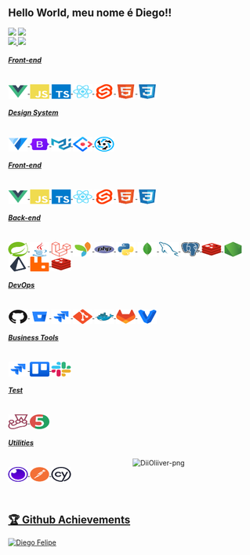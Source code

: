 ## Hello World, meu nome é Diego!! 
<div>
  <a href="https://instagram.com/diioliiver" target="_blank"><img src="https://img.shields.io/badge/-Instagram-%23E4405F?style=for-the-badge&logo=instagram&logoColor=white" target="_blank"></a>
  <a href="https://www.linkedin.com/in/diioliiver" target="_blank"><img src="https://img.shields.io/badge/-LinkedIn-%230077B5?style=for-the-badge&logo=linkedin&logoColor=white" target="_blank"></a> 
</div>
<div>
  <a href="https://github.com/diioliiver">
  <img height="180em" src="https://github-readme-stats-sigma-five.vercel.app/api?username=diioliiver&show_icons=true&theme=react&include_all_commits=true&count_private=true"/>
  <img height="180em" src="https://github-readme-stats.vercel.app/api/top-langs/?username=diioliiver&layout=compact&theme=react&langs_count=20"/>
</div> 
<div style="display: inline_block">
<h5>Front-end</h5>
<br>
  <img align="center" alt="DiiOliiver-React" height="30" width="40" title="Vue.js" src="https://raw.githubusercontent.com/devicons/devicon/master/icons/vuejs/vuejs-original.svg">
  <img align="center" alt="DiiOliiver-Js" height="30" width="40" title="Javascript" src="https://raw.githubusercontent.com/devicons/devicon/master/icons/javascript/javascript-plain.svg">
  <img align="center" alt="DiiOliiver-Ts" height="30" width="40" title="Typescript" src="https://raw.githubusercontent.com/devicons/devicon/master/icons/typescript/typescript-plain.svg">
  <img align="center" alt="DiiOliiver-React" height="30" width="40" title="react" src="https://raw.githubusercontent.com/devicons/devicon/master/icons/react/react-original.svg">
  <img align="center" alt="DiiOliiver-Svelt" height="30" width="40" title="Svelte" src="https://raw.githubusercontent.com/devicons/devicon/master/icons/svelte/svelte-original.svg">
  <img align="center" alt="DiiOliiver-HTML" height="30" width="40" title="Html5" src="https://raw.githubusercontent.com/devicons/devicon/master/icons/html5/html5-original.svg">
  <img align="center" alt="DiiOliiver-CSS" height="30" width="40" title="CSS3" src="https://raw.githubusercontent.com/devicons/devicon/master/icons/css3/css3-original.svg">
<br>
<h5>Design System</h5>
<br>
  <img align="center" alt="DiiOliiver-Vuetify" height="30" width="40" title="Vuetify" src="https://raw.githubusercontent.com/devicons/devicon/master/icons/vuetify/vuetify-original.svg">
  <img align="center" alt="DiiOliiver-Bootstrap" height="30" width="40" title="Bootstrap" src="https://raw.githubusercontent.com/devicons/devicon/master/icons/bootstrap/bootstrap-original.svg">
  <img align="center" alt="DiiOliiver-MaterialUI" height="30" width="40" title="MaterialUI" src="https://raw.githubusercontent.com/devicons/devicon/master/icons/materialui/materialui-original.svg">
  <img align="center" alt="DiiOliiver-AntDesign" height="30" width="40" title="AntDesign" src="https://raw.githubusercontent.com/devicons/devicon/master/icons/antdesign/antdesign-original.svg">
  <img align="center" alt="DiiOliiver-Quasar" height="30" width="40" title="Quasar" src="https://raw.githubusercontent.com/devicons/devicon/master/icons/quasar/quasar-original.svg">
<br>
<h5>Front-end</h5>
<br>
  <img align="center" alt="DiiOliiver-React" height="30" width="40" title="Vue.js" src="https://raw.githubusercontent.com/devicons/devicon/master/icons/vuejs/vuejs-original.svg">
  <img align="center" alt="DiiOliiver-Js" height="30" width="40" title="Javascript" src="https://raw.githubusercontent.com/devicons/devicon/master/icons/javascript/javascript-plain.svg">
  <img align="center" alt="DiiOliiver-Ts" height="30" width="40" title="Typescript" src="https://raw.githubusercontent.com/devicons/devicon/master/icons/typescript/typescript-plain.svg">
  <img align="center" alt="DiiOliiver-React" height="30" width="40" title="react" src="https://raw.githubusercontent.com/devicons/devicon/master/icons/react/react-original.svg">
  <img align="center" alt="DiiOliiver-Svelt" height="30" width="40" title="Svelte" src="https://raw.githubusercontent.com/devicons/devicon/master/icons/svelte/svelte-original.svg">
  <img align="center" alt="DiiOliiver-HTML" height="30" width="40" title="Html5" src="https://raw.githubusercontent.com/devicons/devicon/master/icons/html5/html5-original.svg">
  <img align="center" alt="DiiOliiver-CSS" height="30" width="40" title="CSS3" src="https://raw.githubusercontent.com/devicons/devicon/master/icons/css3/css3-original.svg">
<br>
<h5>Back-end</h5>
<br>
  <img align="center" alt="DiiOliiver-Spring" height="30" width="40" title="Spring" src="https://raw.githubusercontent.com/devicons/devicon/master/icons/spring/spring-original.svg">
  <img align="center" alt="DiiOliiver-Java" height="30" width="40" title="Java" src="https://raw.githubusercontent.com/devicons/devicon/master/icons/java/java-original.svg">
  <img align="center" alt="DiiOliiver-Laravel" height="30" width="40" title="Laravel" src="https://raw.githubusercontent.com/devicons/devicon/master/icons/laravel/laravel-original.svg">
  <img align="center" alt="DiiOliiver-Yii" height="30" width="40" title="Yii" src="https://raw.githubusercontent.com/devicons/devicon/master/icons/yii/yii-original.svg">
  <img align="center" alt="DiiOliiver-php" height="30" width="40" title="PHP" src="https://raw.githubusercontent.com/devicons/devicon/master/icons/php/php-original.svg">
  <img align="center" alt="DiiOliiver-Python" height="30" width="40" title="Python" src="https://raw.githubusercontent.com/devicons/devicon/master/icons/python/python-original.svg">
  <img align="center" alt="DiiOliiver-MongoDB" height="30" width="40" title="MongoDB" src="https://raw.githubusercontent.com/devicons/devicon/master/icons/mongodb/mongodb-original.svg">
  <img align="center" alt="DiiOliiver-MySQL" height="30" width="40" title="MySQL" src="https://raw.githubusercontent.com/devicons/devicon/master/icons/mysql/mysql-original.svg">
  <img align="center" alt="DiiOliiver-PostgresSQL" height="30" width="40" title="PostgreSQL" src="https://raw.githubusercontent.com/devicons/devicon/master/icons/postgresql/postgresql-original.svg">
  <img align="center" alt="DiiOliiver-Redis" height="30" width="40" title="Redis" src="https://raw.githubusercontent.com/devicons/devicon/master/icons/redis/redis-original.svg">
  <img align="center" alt="DiiOliiver-Node" height="30" width="40" title="Node.js" src="https://raw.githubusercontent.com/devicons/devicon/master/icons/nodejs/nodejs-original.svg">
  <img align="center" alt="DiiOliiver-Prisma" height="30" width="40" title="Prisma" src="https://raw.githubusercontent.com/devicons/devicon/master/icons/prisma/prisma-original.svg">
  <img align="center" alt="DiiOliiver-RabbitMQ" height="30" width="40" title="RabbitMQ" src="https://raw.githubusercontent.com/devicons/devicon/master/icons/rabbitmq/rabbitmq-original.svg">
  <img align="center" alt="DiiOliiver-Redis" height="30" width="40" title="Redis" src="https://raw.githubusercontent.com/devicons/devicon/master/icons/redis/redis-original.svg">
</div>
<h5>DevOps</h5>
<br>
<div>
  <img align="center" alt="DiiOliiver-Github" height="30" width="40" title="Github" src="https://raw.githubusercontent.com/devicons/devicon/master/icons/github/github-original.svg">
  <img align="center" alt="DiiOliiver-Bitbucket" height="30" width="40" title="Bitbucket" src="https://raw.githubusercontent.com/devicons/devicon/master/icons/bitbucket/bitbucket-original.svg">
  <img align="center" alt="DiiOliiver-Jira" height="30" width="40" title="Jira" src="https://raw.githubusercontent.com/devicons/devicon/master/icons/jira/jira-original.svg">
  <img align="center" alt="DiiOliiver-Git" height="30" width="40" title="Git" src="https://raw.githubusercontent.com/devicons/devicon/master/icons/git/git-original.svg">
  <img align="center" alt="DiiOliiver-Docker" height="30" width="40" title="Docker" src="https://raw.githubusercontent.com/devicons/devicon/master/icons/docker/docker-original.svg">
  <img align="center" alt="DiiOliiver-Gitlab" height="30" width="40" title="Gitlab" src="https://raw.githubusercontent.com/devicons/devicon/master/icons/gitlab/gitlab-original.svg">
  <img align="center" alt="DiiOliiver-Vagrant" height="30" width="40" title="Vagrant" src="https://raw.githubusercontent.com/devicons/devicon/master/icons/vagrant/vagrant-original.svg">
</div>
<h5>Business Tools</h5>
<br>
<div>
  <img align="center" alt="DiiOliiver-Jira" height="30" width="40" title="Jira" src="https://raw.githubusercontent.com/devicons/devicon/master/icons/jira/jira-original.svg">
  <img align="center" alt="DiiOliiver-Trello" height="30" width="40" title="Trello" src="https://raw.githubusercontent.com/devicons/devicon/master/icons/trello/trello-original.svg">
  <img align="center" alt="DiiOliiver-Slack" height="30" width="40" title="Slack" src="https://raw.githubusercontent.com/devicons/devicon/master/icons/slack/slack-original.svg">
</div>
<h5>Test</h5>
<br>
<div>
  <img align="center" alt="DiiOliiver-Jest" height="30" width="40" title="Jest" src="https://raw.githubusercontent.com/devicons/devicon/master/icons/jest/jest-plain.svg">
  <img align="center" alt="DiiOliiver-Junit" height="30" width="40" title="Junit" src="https://raw.githubusercontent.com/devicons/devicon/master/icons/junit/junit-original.svg">
</div>
<h5>Utilities</h5>
<div>
  <img align="right" alt="DiiOliiver-png" width="250" src="https://64.media.tumblr.com/9dd51db7fe812a00fd68dc931a7012d7/5a8de5b73f829785-2c/s1280x1920/9c3472b65020b77939ab9c790a9e315f192c6696.png">
</div>
<br>
<div>
  <img align="center" alt="DiiOliiver-Insomnia" height="30" width="40" title="Insomnia" src="https://raw.githubusercontent.com/devicons/devicon/master/icons/insomnia/insomnia-original.svg">
  <img align="center" alt="DiiOliiver-Postman" height="30" width="40" title="Postman" src="https://raw.githubusercontent.com/devicons/devicon/master/icons/postman/postman-original.svg">
  <img align="center" alt="DiiOliiver-CypressIO" height="30" width="40" title="CypressIO" src="https://raw.githubusercontent.com/devicons/devicon/master/icons/cypressio/cypressio-plain.svg">
</div>
<br>
<br>

## 🏆 Github Achievements

<p align="left"> <a href="https://github.com/DiegoFelipe"><img src="https://github-profile-trophy.vercel.app/?username=DiegoFelipe&margin-w=5&theme=radical" alt="Diego Felipe" /></a>


<br/>
